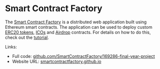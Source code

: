 # Smart Contract Factory

The <a href="https://smartcontractfactory.github.io">Smart Contract Factory</a> is a distributed web application built using Ethereum smart contracts. The application can be used to deploy custom <a href="https://theethereum.wiki/w/index.php/ERC20_Token_Standard">ERC20 tokens</a>, <a href="https://en.bitcoinwiki.org/wiki/ICO_(Initial_Coin_Offering)">ICOs</a> and <a href="https://en.bitcoinwiki.org/wiki/Airdrop">Airdrop</a> contracts. For details on how to do this, check out the <a href="https://smartcontractfactory.github.io/tutorial/how-to-guide.html">tutorial</a>.

Links:
<ul>
  <li>Full code: <a href="https://github.com/SmartContractFactory/169286-final-year-project">github.com/SmartContractFactory/169286-final-year-project</a></li>
  <li>Website URL: <a href="https://smartcontractfactory.github.io">smartcontractfactory.github.io</a></li>
</ul>
